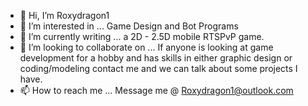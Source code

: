 - 👋 Hi, I’m Roxydragon1
- 👀 I’m interested in ... Game Design and Bot Programs
- 🌱 I’m currently writing ... a 2D - 2.5D mobile RTSPvP game.
- 💞️ I’m looking to collaborate on ... If anyone is looking at game development for a hobby and has skills in either graphic design or coding/modeling contact me and we can talk about some projects I have.
- 📫 How to reach me ... Message me @ Roxydragon1@outlook.com

<!---
Roxydragon1/Roxydragon1 is a ✨ special ✨ repository because its `README.md` (this file) appears on your GitHub profile.
You can click the Preview link to take a look at your changes.
--->
